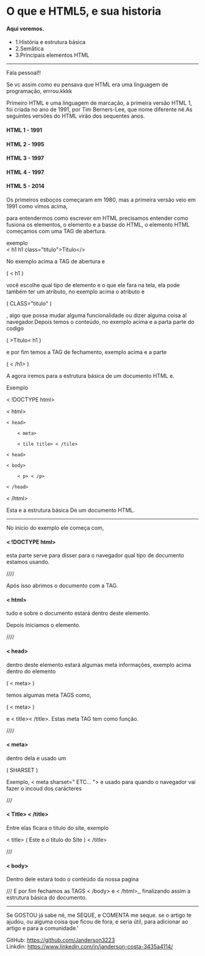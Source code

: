 # O que e HTML5, e sua historia



#### Aqui veremos.
 - 1.História e estrutura básica
 - 2.Semâtica
 - 3.Principais elementos HTML

---

Fala pessoal!!

Se vc assim como eu pensava que HTML era uma linguagem de programação, errrou.kkkk

Primeiro HTML e uma linguagem de marcação, a primeira versão HTML 1, foi criada no ano de 1991, por Tim Berners-Lee,  que nome diferente né.As seguintes versões do HTML virão dos sequentes anos.

#### HTML 1 - 1991

#### HTML 2 - 1995

#### HTML 3 - 1997

#### HTML 4 - 1997

#### HTML 5 - 2014

Os primeiros esboços começaram em 1980, mas a primeira versão veio em 1991 como vimos acima,

para entendermos como escrever em HTML precisamos entender como fusiona os elementos, o elemento e a basse do HTML, o elemento HTML começamos  com uma TAG de abertura.

exemplo  
< h1 h1 class="titulo">Título</>

No exemplo acima a TAG de abertura e 

( < h1 ) 

você escolhe qual tipo de elemento e o que ele fara na tela, ela pode também ter um atributo, no exemplo acima o atributo e

 ( CLASS="titulo" )
 
 , algo que possa mudar alguma funcionalidade ou dizer alguma coisa al navegador.Depois temos o conteúdo, no exemplo acima e a parta parte do codigo 
 
 ( >Título< h1 )
 
  e por fim temos a TAG de fechamento, exemplo acima e a parte 
  
( < /h1> )

A agora iremos para a estrutura básica de um documento HTML e.

Exemplo

< !DOCTYPE html>

< html>

    < head>

        < meta>

        < tile title> < /tile>

    < head>
    
    < body>

        < p> < /p>

    < /head>

< /html>

Esta e a estrutura básica De um documento HTML.

---

No inicio do exemplo ele começa com, 

#### < !DOCTYPE html>

esta parte serve para disser para o navegador qual tipo de documento estamos usando.

////


Após isso abrimos o documento com a TAG. 

#### < html>

tudo  e sobre o documento estará dentro deste elemento.

Depois iniciamos o elemento. 

////

#### < head>


  dentro deste elemento estará algumas meta informações, exemplo acima dentro do elemento 
  
  ( < meta> )
 
 temos algumas meta TAGS como, 
 
 ( < meta> ) 
 
 e < title>< /title>.
Estas meta TAG tem como função.

////

#### < meta>

dentro dela e usado um 

( SHARSET ) 

Exemplo, < meta sharset=" ETC... "> e usado para quando o navegador vai fazer o incoud dos carácteres

///

#### < Title> < /title>

Entre elas ficara o titulo do site, exemplo 

< title> ( Este e o titulo do Site ) < /title>

///

#### < body>

Dentro dele estará todo o conteúdo da nossa pagina

///
E por fim fechamos as TAGS < /body> e < /html>,, finalizando assim a estrutura básica do documento.


----
Se GOSTOU já sabe né, me SEQUE, e COMENTA me seque. se o artigo te ajudou, ou alguma coisa que ficou de fora, e seria útil, para adicionar ao artigo e para a comunidade.'


GitHub: https://github.com/Janderson3223    
Linkdin: https://www.linkedin.com/in/janderson-costa-3435a4114/